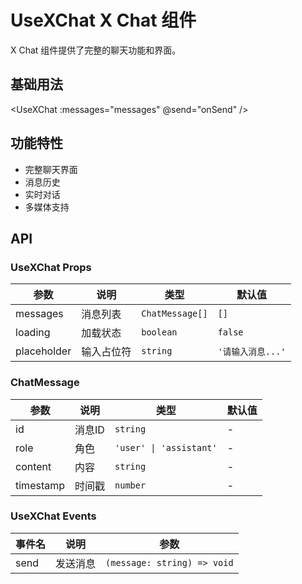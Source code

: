 # UseXChat X Chat 组件

X Chat 组件提供了完整的聊天功能和界面。

## 基础用法

<script setup>
import { h, ref } from 'vue'
import { UseXChat } from 'ant-design-x-vue'

const messages = ref([
  {
    id: '1',
    role: 'user',
    content: '你好！',
    timestamp: Date.now() - 1000 * 60 * 5
  },
  {
    id: '2',
    role: 'assistant', 
    content: '你好！我是 AI 助手，有什么可以帮助你的吗？',
    timestamp: Date.now() - 1000 * 60 * 4
  }
])

const onSend = (message) => {
  messages.value.push({
    id: Date.now().toString(),
    role: 'user',
    content: message,
    timestamp: Date.now()
  })
}
</script>

<UseXChat
  :messages="messages"
  @send="onSend"
/>

## 功能特性

- 完整聊天界面
- 消息历史
- 实时对话
- 多媒体支持

## API

### UseXChat Props

| 参数 | 说明 | 类型 | 默认值 |
| --- | --- | --- | --- |
| messages | 消息列表 | `ChatMessage[]` | `[]` |
| loading | 加载状态 | `boolean` | `false` |
| placeholder | 输入占位符 | `string` | `'请输入消息...'` |

### ChatMessage

| 参数 | 说明 | 类型 | 默认值 |
| --- | --- | --- | --- |
| id | 消息ID | `string` | - |
| role | 角色 | `'user' \| 'assistant'` | - |
| content | 内容 | `string` | - |
| timestamp | 时间戳 | `number` | - |

### UseXChat Events

| 事件名 | 说明 | 参数 |
| --- | --- | --- |
| send | 发送消息 | `(message: string) => void` |